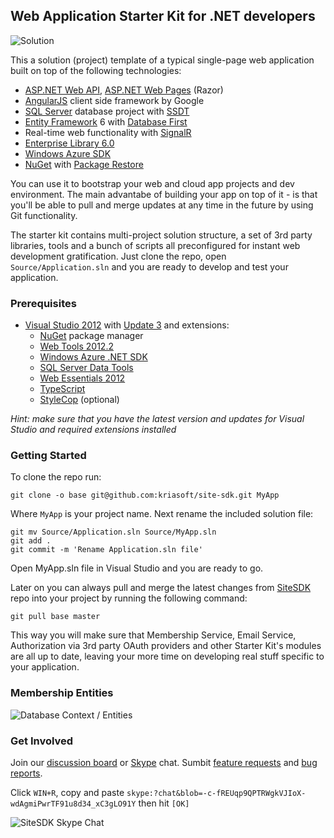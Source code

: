## Web Application Starter Kit for .NET developers

![Solution](http://i.imgur.com/Gg8T6Yb.png)

This a solution (project) template of a typical single-page web application built on top of the following technologies:

 - [ASP.NET Web API](http://www.asp.net/web-api), [ASP.NET Web Pages](http://www.asp.net/web-pages) (Razor)
 - [AngularJS](http://www.angularjs.org) client side framework by Google
 - [SQL Server](http://www.windowsazure.com/en-us/services/data-management/) database project with [SSDT](http://msdn.microsoft.com/en-us/data/tools.aspx)
 - [Entity Framework](http://msdn.microsoft.com/en-us/data/ef.aspx) 6 with [Database First](http://msdn.microsoft.com/en-us/data/jj206878.aspx)
 - Real-time web functionality with [SignalR](http://www.asp.net/signalr)
 - [Enterprise Library 6.0](http://msdn.microsoft.com/en-us/library/ff648951.aspx)
 - [Windows Azure SDK](http://www.windowsazure.com/en-us/develop/net/)
 - [NuGet](http://nuget.org/) with [Package Restore](http://docs.nuget.org/docs/workflows/using-nuget-without-committing-packages)

You can use it to bootstrap your web and cloud app projects and dev environment. The main advantabe of building your app
on top of it - is that you'll be able to pull and merge updates at any time in the future by using Git functionality.

The starter kit contains multi-project solution structure, a set of 3rd party libraries, tools and a bunch of scripts
all preconfigured for instant web development gratification. Just clone the repo, open ```Source/Application.sln```
and you are ready to develop and test your application.

### Prerequisites

 - [Visual Studio 2012](http://www.visualstudio.com) with [Update 3](http://go.microsoft.com/fwlink/?LinkID=290979) and extensions:
   - [NuGet](http://www.nuget.org) package manager
   - [Web Tools 2012.2](http://go.microsoft.com/fwlink/?LinkId=282650)
   - [Windows Azure .NET SDK](http://www.windowsazure.com/en-us/downloads/?sdk=net)
   - [SQL Server Data Tools](http://msdn.microsoft.com/en-us/data/tools.aspx)
   - [Web Essentials 2012](http://visualstudiogallery.msdn.microsoft.com/07d54d12-7133-4e15-becb-6f451ea3bea6)
   - [TypeScript](http://www.typescriptlang.org)
   - [StyleCop](https://stylecop.codeplex.com/) (optional)

*Hint: make sure that you have the latest version and updates for Visual Studio and required extensions installed*

### Getting Started

To clone the repo run:

    git clone -o base git@github.com:kriasoft/site-sdk.git MyApp

Where ```MyApp``` is your project name. Next rename the included solution file:

    git mv Source/Application.sln Source/MyApp.sln
    git add .
    git commit -m 'Rename Application.sln file'

Open MyApp.sln file in Visual Studio and you are ready to go.

Later on you can always pull and merge the latest changes from [SiteSDK](https://github.com/kriasoft/site-sdk) repo into your project by running the following command:

    git pull base master

This way you will make sure that Membership Service, Email Service, Authorization via 3rd party OAuth providers and other Starter Kit's modules are all up to date, leaving your more time on developing real stuff specific to your application.

### Membership Entities

![Database Context / Entities](http://i.imgur.com/in7AgDB.png)

### Get Involved

Join our [discussion board](https://groups.google.com/forum/?fromgroups=#!forum/sitesdk) or [Skype](http://www.skype.com) chat. Sumbit [feature requests](https://github.com/kriasoft/site-sdk/issues/new?labels=enhancement) and [bug reports](https://github.com/kriasoft/site-sdk/issues/new?labels=bug).

Click `WIN+R`, copy and paste `skype:?chat&blob=-c-fREUqp9QPTRWgkVJIoX-wdAgmiPwrTF91u8d34_xC3gLO91Y` then hit `[OK]`

![SiteSDK Skype Chat](http://i.imgur.com/Nq9Q7.png)
